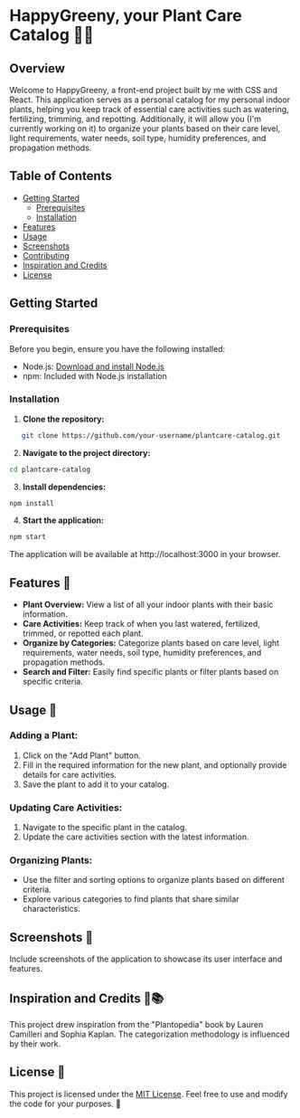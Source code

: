 # HappyGreeny, your Plant Care Catalog 🌿🌼

## Overview

Welcome to HappyGreeny, a front-end project built by me with CSS and React. This application serves as a personal catalog for my personal indoor plants, helping you keep track of essential care activities such as watering, fertilizing, trimming, and repotting. Additionally, it will allow you (I'm currently working on it) to organize your plants based on their care level, light requirements, water needs, soil type, humidity preferences, and propagation methods.

## Table of Contents

- [Getting Started](#getting-started)
  - [Prerequisites](#prerequisites)
  - [Installation](#installation)
- [Features](#features)
- [Usage](#usage)
- [Screenshots](#screenshots)
- [Contributing](#contributing)
- [Inspiration and Credits](#inspiration-and-credits)
- [License](#license)

## Getting Started

### Prerequisites

Before you begin, ensure you have the following installed:

- Node.js: [Download and install Node.js](https://nodejs.org/)
- npm: Included with Node.js installation

### Installation

1. **Clone the repository:**

```bash
   git clone https://github.com/your-username/plantcare-catalog.git
```

2. **Navigate to the project directory:**

```bash
cd plantcare-catalog
```

3. **Install dependencies:**

```bash
npm install
```

4. **Start the application:**

```bash
npm start
```

The application will be available at http://localhost:3000 in your browser.

## Features 🌟

- **Plant Overview:** View a list of all your indoor plants with their basic information.
- **Care Activities:** Keep track of when you last watered, fertilized, trimmed, or repotted each plant.
- **Organize by Categories:** Categorize plants based on care level, light requirements, water needs, soil type, humidity preferences, and propagation methods.
- **Search and Filter:** Easily find specific plants or filter plants based on specific criteria.

## Usage 🌱

### Adding a Plant:

1. Click on the "Add Plant" button.
2. Fill in the required information for the new plant, and optionally provide details for care activities.
3. Save the plant to add it to your catalog.

### Updating Care Activities:

1. Navigate to the specific plant in the catalog.
2. Update the care activities section with the latest information.

### Organizing Plants:

- Use the filter and sorting options to organize plants based on different criteria.
- Explore various categories to find plants that share similar characteristics.

## Screenshots 📸

Include screenshots of the application to showcase its user interface and features.

## Inspiration and Credits 🌿📚

This project drew inspiration from the "Plantopedia" book by Lauren Camilleri and Sophia Kaplan. The categorization methodology is influenced by their work.

## License 📝

This project is licensed under the [MIT License](LICENSE). Feel free to use and modify the code for your purposes. 🚀
